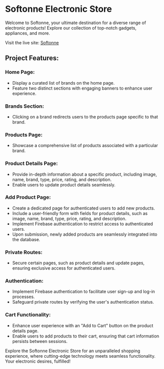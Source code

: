 # Softonne Electronic Store

Welcome to Softonne, your ultimate destination for a diverse range of electronic products! Explore our collection of top-notch gadgets, appliances, and more.

Visit the live site: [Softonne](https://elite-electro.web.app/) 

## Project Features:

### Home Page:

- Display a curated list of brands on the home page.
- Feature two distinct sections with engaging banners to enhance user experience.

### Brands Section:

- Clicking on a brand redirects users to the products page specific to that brand.

### Products Page:

- Showcase a comprehensive list of products associated with a particular brand.

### Product Details Page:

- Provide in-depth information about a specific product, including image, name, brand, type, price, rating, and description.
- Enable users to update product details seamlessly.

### Add Product Page:

- Create a dedicated page for authenticated users to add new products.
- Include a user-friendly form with fields for product details, such as image, name, brand, type, price, rating, and description.
- Implement Firebase authentication to restrict access to authenticated users.
- Upon submission, newly added products are seamlessly integrated into the database.

### Private Routes:

- Secure certain pages, such as product details and update pages, ensuring exclusive access for authenticated users.

### Authentication:

- Implement Firebase authentication to facilitate user sign-up and log-in processes.
- Safeguard private routes by verifying the user's authentication status.

### Cart Functionality:

- Enhance user experience with an "Add to Cart" button on the product details page.
- Enable users to add products to their cart, ensuring that cart information persists between sessions.

Explore the Softonne Electronic Store for an unparalleled shopping experience, where cutting-edge technology meets seamless functionality. Your electronic desires, fulfilled!
